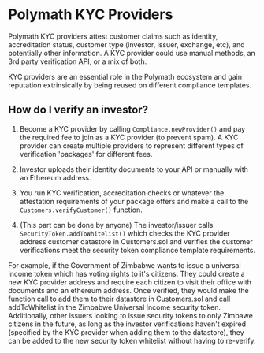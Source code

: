 # Polymath KYC Providers

Polymath KYC providers attest customer claims such as identity, accreditation
status, customer type (investor, issuer, exchange, etc), and potentially other
information. A KYC provider could use manual methods, an 3rd party verification
API, or a mix of both.

KYC providers are an essential role in the Polymath ecosystem and gain
reputation extrinsically by being reused on different compliance templates.

## How do I verify an investor?

1. Become a KYC provider by calling `Compliance.newProvider()` and pay the
   required fee to join as a KYC provider (to prevent spam). A KYC provider can
   create multiple providers to represent different types of verification
   'packages' for different fees.

2. Investor uploads their identity documents to your API or manually with an
   Ethereum address.

3. You run KYC verification, accreditation checks or whatever the attestation
   requirements of your package offers and make a call to the
   `Customers.verifyCustomer()` function.

4. (This part can be done by anyone) The investor/issuer calls
   `SecurityToken.addToWhitelist()` which checks the KYC provider address
   customer datastore in Customers.sol and verifies the customer verifications
   meet the security token compliance template requirements.

For example, if the Government of Zimbabwe wants to issue a universal income
token which has voting rights to it's citizens. They could create a new KYC
provider address and require each citizen to visit their office with documents
and an ethereum address. Once verified, they would make the function call to add
them to their datastore in Customers.sol and call addToWhitelist in the Zimbabwe
Universal Income security token. Additionally, other issuers looking to
issue security tokens to only Zimbawe citizens in the future, as long as the
investor verifications haven't expired (specified by the KYC provider when
adding them to the datastore), they can be added to the new security token
whitelist without having to re-verify.
